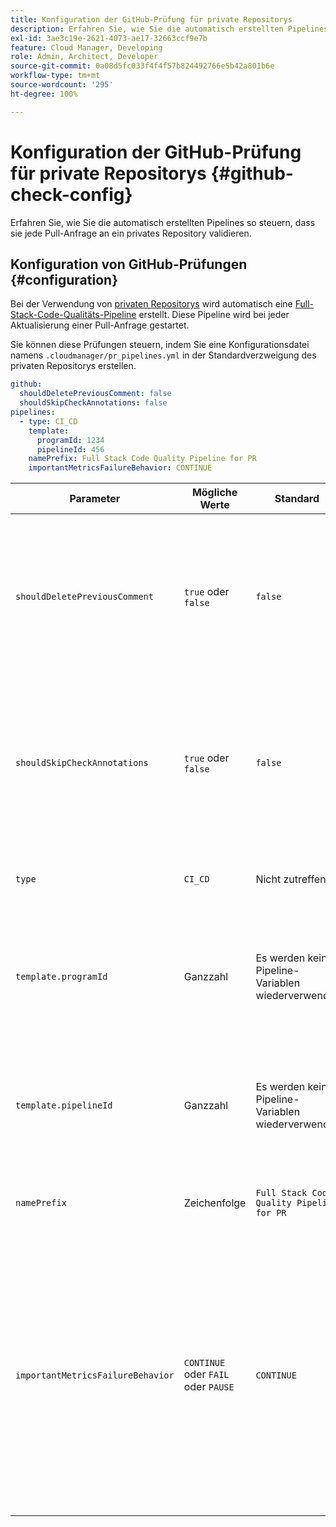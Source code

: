```yaml
---
title: Konfiguration der GitHub-Prüfung für private Repositorys
description: Erfahren Sie, wie Sie die automatisch erstellten Pipelines so steuern, dass sie jede Pull-Anfrage an ein privates Repository validieren.
exl-id: 3ae3c19e-2621-4073-ae17-32663ccf9e7b
feature: Cloud Manager, Developing
role: Admin, Architect, Developer
source-git-commit: 0a08d5fc033f4f4f57b824492766e5b42a801b6e
workflow-type: tm+mt
source-wordcount: '295'
ht-degree: 100%

---
```


# Konfiguration der GitHub-Prüfung für private Repositorys {#github-check-config}

Erfahren Sie, wie Sie die automatisch erstellten Pipelines so steuern, dass sie jede Pull-Anfrage an ein privates Repository validieren.

## Konfiguration von GitHub-Prüfungen {#configuration}

Bei der Verwendung von [privaten Repositorys](private-repositories.md#using) wird automatisch eine [Full-Stack-Code-Qualitäts-Pipeline](/help/implementing/cloud-manager/configuring-pipelines/introduction-ci-cd-pipelines.md) erstellt. Diese Pipeline wird bei jeder Aktualisierung einer Pull-Anfrage gestartet.

Sie können diese Prüfungen steuern, indem Sie eine Konfigurationsdatei namens `.cloudmanager/pr_pipelines.yml` in der Standardverzweigung des privaten Repositorys erstellen.

```yaml
github:
  shouldDeletePreviousComment: false
  shouldSkipCheckAnnotations: false
pipelines:
  - type: CI_CD
    template:
      programId: 1234
      pipelineId: 456
    namePrefix: Full Stack Code Quality Pipeline for PR
    importantMetricsFailureBehavior: CONTINUE
```

| Parameter | Mögliche Werte | Standard | Beschreibung |
| --- | --- | --- | --- |
| `shouldDeletePreviousComment` | `true` oder `false` | `false` | Legt fest, ob bei dieser GitHub-Pull-Anfrage nur der letzte Kommentar oder alle Kommentare mit den Ergebnissen der Codescans beibehalten werden sollen. Ist `false` (Standardeinstellung) festgelegt, werden vorherige Kommentare nicht gelöscht. |
| `shouldSkipCheckAnnotations` | `true` oder `false` | `false` | Legt fest, ob zusätzliche Anmerkungen bei der Prüfung der GitHub-Pull-Anfrage vorhanden sein sollen oder nicht. Ist `false` (Standardeinstellung) festgelegt, werden Prüfanmerkungen nicht übersprungen und in das Feedback aufgenommen. |
| `type` | `CI_CD` | Nicht zutreffend | Definiert das Verhalten der CI/CD(Continuous Integration/Continuous Deploymen)-Pipeline-Konfigurationen. |
| `template.programId` | Ganzzahl | Es werden keine Pipeline-Variablen wiederverwendet | Kann verwendet werden, um die [Pipeline-Variablen](/help/implementing/cloud-manager/configuring-pipelines/pipeline-variables.md) wiederzuverwenden, die auf einer vorhandenen Pipeline festgelegt sind, die automatisch von jeder Pull-Anfrage erstellt wird. |
| `template.pipelineId` | Ganzzahl | Es werden keine Pipeline-Variablen wiederverwendet | Kann verwendet werden, um die [Pipeline-Variablen](/help/implementing/cloud-manager/configuring-pipelines/pipeline-variables.md) wiederzuverwenden, die auf einer vorhandenen Pipeline festgelegt sind, die automatisch von jeder Pull-Anfrage erstellt wird. |
| `namePrefix` | Zeichenfolge | `Full Stack Code Quality Pipeline for PR` | Wird verwendet, um das Präfix für den Namen der automatisch erstellten Pipeline festzulegen. |
| `importantMetricsFailureBehavior` | `CONTINUE` oder `FAIL` oder `PAUSE` | `CONTINUE` | Legt das Verhalten der Pipeline für wichtige Metriken fest<br>`CONTINUE` = Wenn eine wichtige Metrik fehlschlägt, wird die Pipeline automatisch weitergeleitet<br>`FAIL` = Wenn eine wichtige Metrik fehlschlägt, endet die Pipeline mit dem Status FEHLGESCHLAGEN<br>`PAUSE` = Wenn eine wichtige Metrik fehlschlägt, erhält der Code-Scan-Schritt einen Status WARTEN und muss manuell wieder aufgenommen werden |




